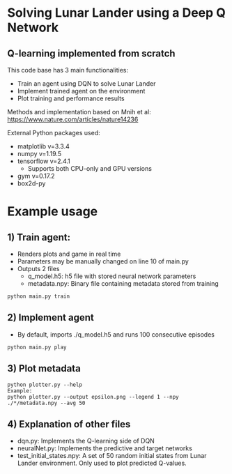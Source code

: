 # Solving Lunar Lander using a Deep Q Network
## Q-learning implemented from scratch
This code base has 3 main functionalities:
* Train an agent using DQN to solve Lunar Lander
* Implement trained agent on the environment
* Plot training and performance results

Methods and implementation based on Mnih et al: https://www.nature.com/articles/nature14236

External Python packages used:
* matplotlib v=3.3.4
* numpy v=1.19.5
* tensorflow v=2.4.1
  * Supports both CPU-only and GPU versions
* gym v=0.17.2
* box2d-py

# Example usage
## 1) Train agent:
* Renders plots and game in real time
* Parameters may be manually changed on line 10 of main.py
* Outputs 2 files
  * q_model.h5: h5 file with stored neural network parameters
  * metadata.npy: Binary file containing metadata stored from training
```
python main.py train
```
## 2) Implement agent
* By default, imports ./q_model.h5 and runs 100 consecutive episodes
```
python main.py play
```
## 3) Plot metadata
```
python plotter.py --help
Example:
python plotter.py --output epsilon.png --legend 1 --npy ./*/metadata.npy --avg 50
```
## 4) Explanation of other files
* dqn.py: Implements the Q-learning side of DQN
* neuralNet.py: Implements the predictive and target networks
* test_initial_states.npy: A set of 50 random initial states from Lunar Lander environment. Only used to plot predicted Q-values.

